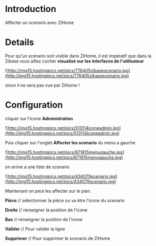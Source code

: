 
# Introduction #

Affecter un scenario avec ZiHome


# Details #

Pour qu'un scenario soit visible dans ZiHome, il est impératif que dans la Zibase vous aillez cocher **visualisé sur les interfaces de l'utilisateur**

![http://img15.hostingpics.net/pics/776405zibasescenario.jpg](http://img15.hostingpics.net/pics/776405zibasescenario.jpg)

sinon il ne sera pas vue par ZiHome !


# Configuration #

cliquer sur l'icone **Administration**

![http://img15.hostingpics.net/pics/513114iconeadmin.jpg](http://img15.hostingpics.net/pics/513114iconeadmin.jpg)

Puis cliquer sur l'onglet **Affecter les scenario** du menu a gauche

![http://img15.hostingpics.net/pics/871815menugauche.jpg](http://img15.hostingpics.net/pics/871815menugauche.jpg)

on arrive a une liste de scenario

![http://img15.hostingpics.net/pics/434079scenario.jpg](http://img15.hostingpics.net/pics/434079scenario.jpg)

Maintenant on peut les affecter sur le plan.

**Pièce**   //  sélectionner la pièce ou va être l'icone du scenario

**Droite**   // renseigner la position de l'icone

**Bas**  // renseigner la position de l'icone

**Valider**  // Pour valider la ligne

**Supprimer**  // Pour supprimer le scenario de ZiHome